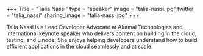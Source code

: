 +++
Title = "Talia Nassi"
type = "speaker"
image = "talia-nassi.jpg"
twitter = "talia_nassi"
sharing_image = "talia-nassi.jpg"
+++

Talia Nassi is a Lead Developer Advocate at Akamai Technologies and international keynote speaker who delivers content on building in the cloud, testing, and Linode. She enjoys helping developers understand how to build efficient applications in the cloud seamlessly and at scale.

